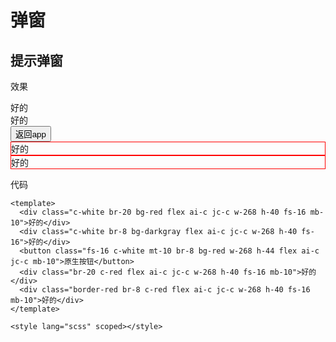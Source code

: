 # 弹窗


## 提示弹窗
效果

<div class="a-c-white a-br-20 a-bg-red a-flex a-ai-c a-jc-c a-w-268 a-h-40 a-fs-16 a-mb-10">好的</div>
<div class="a-c-white a-br-8 a-bg-darkgray a-flex a-ai-c a-jc-c a-w-268 a-h-40 a-fs-16">好的</div>
<button class="a-fs-16 a-c-white a-mt-10 a-br-8 a-bg-red a-w-268 a-h-44 a-flex a-ai-c a-jc-c a-mb-10">返回app</button>
<div class="a-br-20 a-c-red a-flex a-ai-c a-jc-c a-w-268 a-h-40 a-fs-16 a-mb-10" style="border: solid 1px #ff0000;">好的</div>
<div class="a-border-red a-br-8 a-c-red a-flex a-ai-c a-jc-c a-w-268 a-h-40 a-fs-16 a-mb-10" style="border: solid 1px #ff0000;">好的</div>
 
代码

```vue
<template>
  <div class="c-white br-20 bg-red flex ai-c jc-c w-268 h-40 fs-16 mb-10">好的</div>
  <div class="c-white br-8 bg-darkgray flex ai-c jc-c w-268 h-40 fs-16">好的</div>
  <button class="fs-16 c-white mt-10 br-8 bg-red w-268 h-44 flex ai-c jc-c mb-10">原生按钮</button>
  <div class="br-20 c-red flex ai-c jc-c w-268 h-40 fs-16 mb-10">好的</div>
  <div class="border-red br-8 c-red flex ai-c jc-c w-268 h-40 fs-16 mb-10">好的</div>
</template>

<style lang="scss" scoped></style>
```
